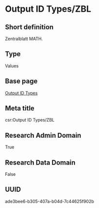 # Output ID Types/ZBL
## Short definition
Zentralblatt MATH.
## Type
Values
## Base page
[Output ID Types](../../Objects/Output%20ID%20Types.md)
## Meta title
csr:Output ID Types/ZBL
## Research Admin Domain
True
## Research Data Domain
False
## UUID
ade3bee6-b305-407a-b04d-7c44625f902b
